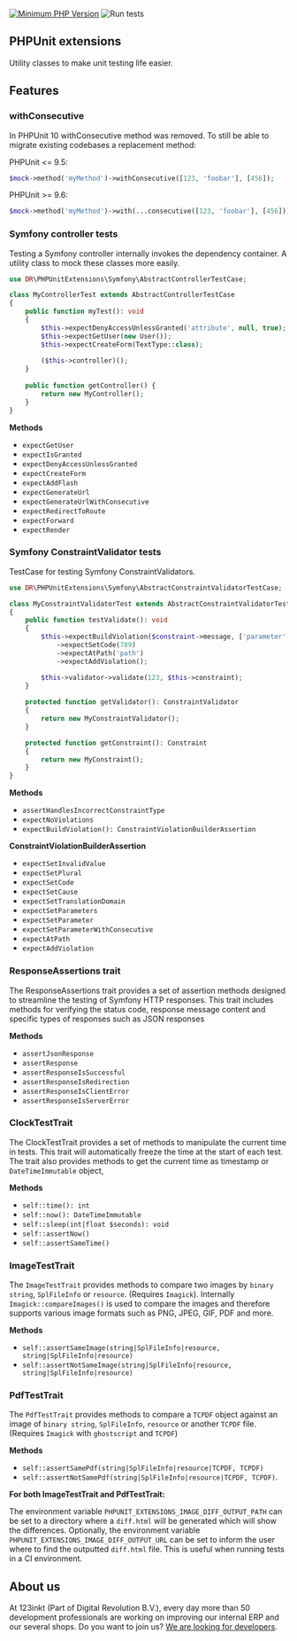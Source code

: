 [![Minimum PHP Version](https://img.shields.io/badge/php-%3E%3D%208.1-8892BF)](https://php.net/)
![Run tests](https://github.com/123inkt/phpunit-extensions/actions/workflows/test.yml/badge.svg)

## PHPUnit extensions

Utility classes to make unit testing life easier.


## Features

### withConsecutive
In PHPUnit 10 withConsecutive method was removed. To still be able to migrate existing codebases a replacement method:

PHPUnit <= 9.5:
```php
$mock->method('myMethod')->withConsecutive([123, 'foobar'], [456]);
```
PHPUnit >= 9.6:
```php
$mock->method('myMethod')->with(...consecutive([123, 'foobar'], [456]));
```


### Symfony controller tests
Testing a Symfony controller internally invokes the dependency container. A utility class to mock these classes more easily.

```php
use DR\PHPUnitExtensions\Symfony\AbstractControllerTestCase;

class MyControllerTest extends AbstractControllerTestCase 
{    
    public function myTest(): void 
    {
        $this->expectDenyAccessUnlessGranted('attribute', null, true);
        $this->expectGetUser(new User());
        $this->expectCreateForm(TextType::class);
        
        ($this->controller)();    
    }
    
    public function getController() {
        return new MyController();    
    }    
}
```

**Methods**
- `expectGetUser`
- `expectIsGranted`
- `expectDenyAccessUnlessGranted`
- `expectCreateForm`
- `expectAddFlash`
- `expectGenerateUrl`
- `expectGenerateUrlWithConsecutive`
- `expectRedirectToRoute`
- `expectForward`
- `expectRender`

### Symfony ConstraintValidator tests

TestCase for testing Symfony ConstraintValidators.

```php
use DR\PHPUnitExtensions\Symfony\AbstractConstraintValidatorTestCase;

class MyConstraintValidatorTest extends AbstractConstraintValidatorTestCase 
{    
    public function testValidate(): void
    {
        $this->expectBuildViolation($constraint->message, ['parameter' => 123])
            ->expectSetCode(789)
            ->expectAtPath('path')
            ->expectAddViolation();

        $this->validator->validate(123, $this->constraint);
    }
    
    protected function getValidator(): ConstraintValidator
    {
        return new MyConstraintValidator();
    }

    protected function getConstraint(): Constraint
    {
        return new MyConstraint();
    }
}
```

**Methods**
- `assertHandlesIncorrectConstraintType`
- `expectNoViolations`
- `expectBuildViolation(): ConstraintViolationBuilderAssertion`

**ConstraintViolationBuilderAssertion**
- `expectSetInvalidValue`
- `expectSetPlural`
- `expectSetCode`
- `expectSetCause`
- `expectSetTranslationDomain`
- `expectSetParameters`
- `expectSetParameter`
- `expectSetParameterWithConsecutive`
- `expectAtPath`
- `expectAddViolation`

### ResponseAssertions trait
The ResponseAssertions trait provides a set of assertion methods designed to streamline the testing of Symfony HTTP responses. 
This trait includes methods for verifying the status code, response message content and specific types of responses such as JSON responses

**Methods**
- `assertJsonResponse`
- `assertResponse`
- `assertResponseIsSuccessful`
- `assertResponseIsRedirection`
- `assertResponseIsClientError`
- `assertResponseIsServerError`

### ClockTestTrait
The ClockTestTrait provides a set of methods to manipulate the current time in tests. This trait will automatically freeze the time at the start of
each test. The trait also provides methods to get the current time as timestamp or `DateTimeImmutable` object, 

**Methods**
- `self::time(): int`
- `self::now(): DateTimeImmutable`
- `self::sleep(int|float $seconds): void`
- `self::assertNow()`
- `self::assertSameTime()`

### ImageTestTrait
The `ImageTestTrait` provides methods to compare two images by `binary string`, `SplFileInfo` or `resource`. (Requires `Imagick`). Internally 
`Imagick::compareImages()` is used to compare the images and therefore supports various image formats such as PNG, JPEG, GIF, PDF and more. 

**Methods**
- `self::assertSameImage(string|SplFileInfo|resource, string|SplFileInfo|resource)`
- `self::assertNotSameImage(string|SplFileInfo|resource, string|SplFileInfo|resource)`

### PdfTestTrait
The `PdfTestTrait` provides methods to compare a `TCPDF` object against an image of `binary string`, `SplFileInfo`, `resource` or another `TCPDF` file. (Requires `Imagick` with `ghostscript` and `TCPDF`)

**Methods**
- `self::assertSamePdf(string|SplFileInfo|resource|TCPDF, TCPDF)`
- `self::assertNotSamePdf(string|SplFileInfo|resource|TCPDF, TCPDF)`.

**For both ImageTestTrait and PdfTestTrait:**

The environment variable `PHPUNIT_EXTENSIONS_IMAGE_DIFF_OUTPUT_PATH` can be set to a directory where a `diff.html` will be generated which will
show the differences. Optionally, the environment variable `PHPUNIT_EXTENSIONS_IMAGE_DIFF_OUTPUT_URL` can be set to inform the user where
to find the outputted `diff.html` file. This is useful when running tests in a CI environment.

## About us

At 123inkt (Part of Digital Revolution B.V.), every day more than 50 development professionals are working on improving our internal ERP 
and our several shops. Do you want to join us? [We are looking for developers](https://www.werkenbij123inkt.nl/zoek-op-afdeling/it).
